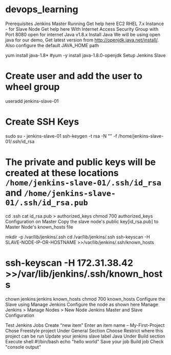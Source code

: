 # devops_learning
Prerequisites
Jenkins Master Running Get help here
EC2 RHEL 7.x Instance - for Slave Node Get help here
With Internet Access
Security Group with Port 8080 open for internet
Java v1.8.x
Install Java
We will be using open java for our demo, Get latest version from http://openjdk.java.net/install/. Also configure the default JAVA_HOME path

yum install java-1.8*
#yum -y install java-1.8.0-openjdk
Setup Jenkins Slave
# Create user and add the user to wheel group
useradd jenkins-slave-01
# Create SSH Keys
sudo su - jenkins-slave-01
ssh-keygen -t rsa -N "" -f /home/jenkins-slave-01/.ssh/id_rsa
# The private and public keys will be created at these locations `/home/jenkins-slave-01/.ssh/id_rsa` and `/home/jenkins-slave-01/.ssh/id_rsa.pub`
cd .ssh
cat id_rsa.pub > authorized_keys
chmod 700 authorized_keys
Configuration on Master
Copy the slave node's public key[id_rsa.pub] to Master Node's known_hosts file

mkdir -p /var/lib/jenkins/.ssh
cd /var/lib/jenkins/.ssh
ssh-keyscan -H SLAVE-NODE-IP-OR-HOSTNAME >>/var/lib/jenkins/.ssh/known_hosts
# ssh-keyscan -H 172.31.38.42 >>/var/lib/jenkins/.ssh/known_hosts
chown jenkins:jenkins known_hosts
chmod 700 known_hosts
Configure the Slave using Manage Jenkins
Configure the node as shown here Manage Jenkins > Manage Nodes > New Node Jenkins Master and Slave Configuration

Test Jenkins Jobs
Create “new item”
Enter an item name – My-First-Project
Chose Freestyle project
Under General Section
Choose Restrict where this project can be run
Update your jenkins slave label Java
Under Build section Execute shell
#!/bin/bash
echo "hello world"
Save your job
Build job
Check "console output"
